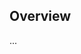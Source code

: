 <!-- Note: Please must use one of our issue templates to file an issue! 🛑 -->
<!-- 👉 https://github.com/brianprost/megaiphone/issues/new/choose 👈 -->
<!-- **Issues that should have been filed with a template will be closed without action, and we will ask you to use a template.** -->

<!-- This blank issue template is only for issues that don't fit any of the templates. -->

## Overview

...

